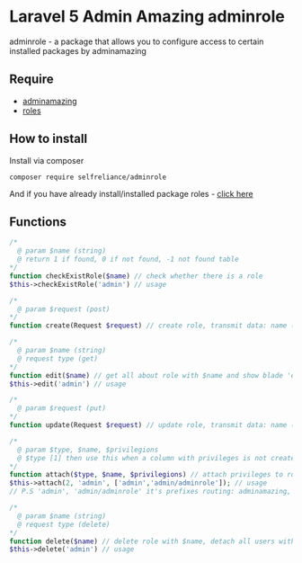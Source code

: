 # Laravel 5 Admin Amazing adminrole
adminrole - a package that allows you to configure access to certain installed packages by adminamazing

## Require

- [adminamazing](https://github.com/selfrelianceme/adminamazing)
- [roles](https://github.com/selfrelianceme/fixroles)

## How to install

Install via composer
```
composer require selfreliance/adminrole
```

And if you have already install/installed package roles - [click here](https://github.com/selfrelianceme/fixroles/blob/master/README.md)

## Functions

```php
/*
  @ param $name (string)
  @ return 1 if found, 0 if not found, -1 not found table
*/
function checkExistRole($name) // check whether there is a role
$this->checkExistRole('admin') // usage

/*
  @ param $request (post)
*/
function create(Request $request) // create role, transmit data: name (required && more 2 symbol)

/*
  @ param $name (string)
  @ request type (get)
*/
function edit($name) // get all about role with $name and show blade 'edit'
$this->edit('admin') // usage

/*
  @ param $request (put)
*/
function update(Request $request) // update role, transmit data: name (required && more 2 symbol)

/*
  @ param $type, $name, $privilegions
  @ $type [1] then use this when a column with privileges is not created or [2] then created
*/
function attach($type, $name, $privilegions) // attach privileges to role
$this->attach(2, 'admin', ['admin','admin/adminrole']); // usage
// P.S 'admin', 'admin/adminrole' it's prefixes routing: adminamazing, adminrole

/*
  @ param $name (string)
  @ request type (delete)
*/
function delete($name) // delete role with $name, detach all users with this role
$this->delete('admin') // usage
```
